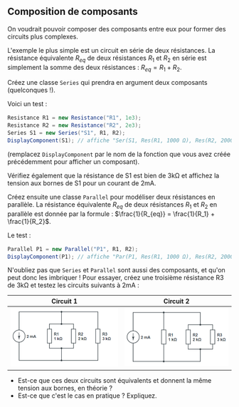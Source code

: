 ## Composition de composants

On voudrait pouvoir composer des composants entre eux pour former des circuits plus complexes.

L'exemple le plus simple est un circuit en série de deux résistances. La résistance équivalente $R_{eq}$ de deux résistances $R_1$ et $R_2$ en série est simplement la somme des deux résistances : $R_{eq} = R_1 + R_2$. 

Créez une classe `Series` qui prendra en argument deux composants (quelconques !).

Voici un test :
```csharp
Resistance R1 = new Resistance("R1", 1e3);
Resistance R2 = new Resistance("R2", 2e3);
Series S1 = new Series("S1", R1, R2);
DisplayComponent(S1); // affiche "Ser(S1, Res(R1, 1000 Ω), Res(R2, 2000 Ω)), U=6 V"
```
(remplacez `DisplayComponent` par le nom de la fonction que vous avez créée précédemment pour afficher un composant).

Vérifiez également que la résistance de S1 est bien de $3 \mathrm{k\Omega}$ et affichez la tension aux bornes de S1 pour un courant de $2 \mathrm{mA}$.

Créez ensuite une classe `Parallel` pour modéliser deux résistances en parallèle. La résistance équivalente $R_{eq}$ de deux résistances $R_1$ et $R_2$ en parallèle est donnée par la formule : $\frac{1}{R_{eq}} = \frac{1}{R_1} + \frac{1}{R_2}$.

Le test :
```csharp
Parallel P1 = new Parallel("P1", R1, R2);
DisplayComponent(P1); // affiche "Par(P1, Res(R1, 1000 Ω), Res(R2, 2000 Ω)), U=1,3333333333333333 V"
```

N'oubliez pas que `Series` et `Parallel` sont aussi des composants, et qu'on peut donc les imbriquer ! Pour essayer, créez une troisième résistance R3 de $3 \mathrm{k\Omega}$ et testez les circuits suivants à $2 \mathrm{mA}$ :


| Circuit 1 | Circuit 2 |
| - | - |
| ![](images/r1r2_r3.png) | ![](images/r1_r2r3.png) |

- Est-ce que ces deux circuits sont équivalents et donnent la même tension aux bornes, en théorie ?
- Est-ce que c'est le cas en pratique ? Expliquez.


